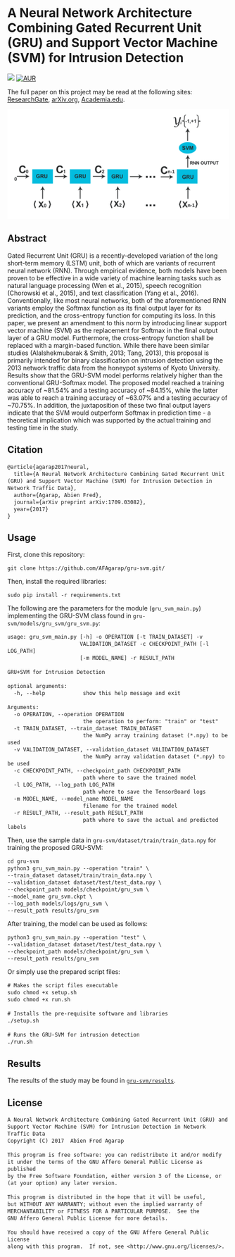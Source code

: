 A Neural Network Architecture Combining Gated Recurrent Unit (GRU) and Support Vector Machine (SVM) for Intrusion Detection
===

![](https://img.shields.io/badge/DOI-cs.NE%2F1709.03082-blue.svg)
[![AUR](https://img.shields.io/aur/license/yaourt.svg)]()

The full paper on this project may be read at the following sites: [ResearchGate](https://goo.gl/muZP5A), [arXiv.org](https://arxiv.org/abs/1709.03082), [Academia.edu](https://goo.gl/8aBXpX).

![](figures/gru-svm-expanded.png)

## Abstract
Gated Recurrent Unit (GRU) is a recently-developed variation of the long short-term memory (LSTM) unit, both of which
are variants of recurrent neural network (RNN). Through empirical evidence, both models have been proven to be effective
in a wide variety of machine learning tasks such as natural language processing (Wen et al., 2015), speech
recognition (Chorowski et al., 2015), and text classification (Yang et al., 2016). Conventionally, like most
neural networks, both of the aforementioned RNN variants employ the Softmax function as its final output layer for its
prediction, and the cross-entropy function for computing its loss. In this paper, we present an amendment to this norm
by introducing linear support vector machine (SVM) as the replacement for Softmax in the final output layer of a GRU 
model. Furthermore, the cross-entropy function shall be replaced with a margin-based function. While there have been
similar studies (Alalshekmubarak & Smith, 2013; Tang, 2013), this proposal is primarily intended for binary
classification on intrusion detection using the 2013 network traffic data from the honeypot systems of Kyoto University.
Results show that the GRU-SVM model performs relatively higher than the conventional GRU-Softmax model. The proposed
model reached a training accuracy of ~81.54% and a testing accuracy of ~84.15%, while the latter was able to reach a
training accuracy of ~63.07% and a testing accuracy of ~70.75%. In addition, the juxtaposition of these two final output
layers indicate that the SVM would outperform Softmax in prediction time - a theoretical implication which was supported
by the actual training and testing time in the study.

## Citation
```
@article{agarap2017neural,
  title={A Neural Network Architecture Combining Gated Recurrent Unit (GRU) and Support Vector Machine (SVM) for Intrusion Detection in Network Traffic Data},
  author={Agarap, Abien Fred},
  journal={arXiv preprint arXiv:1709.03082},
  year={2017}
}
```

## Usage

First, clone this repository:

```buildoutcfg
git clone https://github.com/AFAgarap/gru-svm.git/
```

Then, install the required libraries:

```buildoutcfg
sudo pip install -r requirements.txt
```

The following are the parameters for the module (`gru_svm_main.py`) implementing the GRU-SVM class found in `gru-svm/models/gru_svm/gru_svm.py`:

```buildoutcfg
usage: gru_svm_main.py [-h] -o OPERATION [-t TRAIN_DATASET] -v
                       VALIDATION_DATASET -c CHECKPOINT_PATH [-l LOG_PATH]
                       [-m MODEL_NAME] -r RESULT_PATH

GRU+SVM for Intrusion Detection

optional arguments:
  -h, --help            show this help message and exit

Arguments:
  -o OPERATION, --operation OPERATION
                        the operation to perform: "train" or "test"
  -t TRAIN_DATASET, --train_dataset TRAIN_DATASET
                        the NumPy array training dataset (*.npy) to be used
  -v VALIDATION_DATASET, --validation_dataset VALIDATION_DATASET
                        the NumPy array validation dataset (*.npy) to be used
  -c CHECKPOINT_PATH, --checkpoint_path CHECKPOINT_PATH
                        path where to save the trained model
  -l LOG_PATH, --log_path LOG_PATH
                        path where to save the TensorBoard logs
  -m MODEL_NAME, --model_name MODEL_NAME
                        filename for the trained model
  -r RESULT_PATH, --result_path RESULT_PATH
                        path where to save the actual and predicted labels
```

Then, use the sample data in `gru-svm/dataset/train/train_data.npy` for training the proposed GRU-SVM:

```buildoutcfg
cd gru-svm
python3 gru_svm_main.py --operation "train" \
--train_dataset dataset/train/train_data.npy \
--validation_dataset dataset/test/test_data.npy \
--checkpoint_path models/checkpoint/gru_svm \
--model_name gru_svm.ckpt \
--log_path models/logs/gru_svm \
--result_path results/gru_svm
```

After training, the model can be used as follows:

```buildoutcfg
python3 gru_svm_main.py --operation "test" \
--validation_dataset dataset/test/test_data.npy \
--checkpoint_path models/checkpoint/gru_svm \
--result_path results/gru_svm
```

Or simply use the prepared script files:

```buildoutcfg
# Makes the script files executable
sudo chmod +x setup.sh
sudo chmod +x run.sh

# Installs the pre-requisite software and libraries
./setup.sh

# Runs the GRU-SVM for intrusion detection
./run.sh
```

## Results

The results of the study may be found in [`gru-svm/results`](https://github.com/AFAgarap/gru-svm/tree/master/results).

## License

	A Neural Network Architecture Combining Gated Recurrent Unit (GRU) and
	Support Vector Machine (SVM) for Intrusion Detection in Network Traffic Data
	Copyright (C) 2017  Abien Fred Agarap

	This program is free software: you can redistribute it and/or modify
	it under the terms of the GNU Affero General Public License as published
	by the Free Software Foundation, either version 3 of the License, or
	(at your option) any later version.

	This program is distributed in the hope that it will be useful,
	but WITHOUT ANY WARRANTY; without even the implied warranty of
	MERCHANTABILITY or FITNESS FOR A PARTICULAR PURPOSE.  See the
	GNU Affero General Public License for more details.

	You should have received a copy of the GNU Affero General Public License
	along with this program.  If not, see <http://www.gnu.org/licenses/>.
